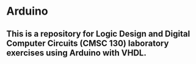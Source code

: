# Arduino

## This is a repository for Logic Design and Digital Computer Circuits (CMSC 130) laboratory exercises using Arduino with VHDL.
